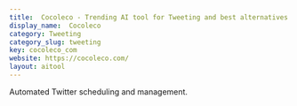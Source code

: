 ```yaml
---
title:  Cocoleco - Trending AI tool for Tweeting and best alternatives
display_name:  Cocoleco
category: Tweeting
category_slug: tweeting
key: cocoleco_com
website: https://cocoleco.com/
layout: aitool
---
```


Automated Twitter scheduling and management.

